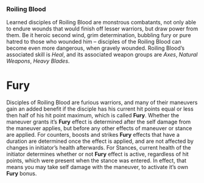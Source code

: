 ### Roiling Blood
Learned disciples of Roiling Blood are monstrous combatants, not only able to  endure wounds that would finish off lesser warriors, but draw power from them. Be it  heroic second wind, grim determination, bubbling fury or pure hatred to those who wounded him – disciples of the Roiling Blood can become even more dangerous, when gravely wounded. Roiling Blood’s associated skill is *Heal*, and its associated weapon groups are *Axes*, *Natural Weapons*, *Heavy Blades*. 
# Fury
Disciples of Roiling Blood are furious warriors, and many of their maneuvers gain an added benefit if the disciple has his current hit points equal or less then half of his hit point maximum, which is called **Fury**. Whether the maneuver grants it’s **Fury** effect is determined after the self damage from the maneuver applies, but before any other effects of maneuver or stance are applied. For counters, boosts and strikes **Fury** effects that have a duration are determined once the effect is applied, and are not affected by changes in initiator’s health afterwards. For Stances, current health of the initiator determines whether or not **Fury** effect is active, regardless of hit points, which were present when the stance was entered. In effect, that means you may take self damage with the maneuver, to activate it’s own **Fury** bonus.
